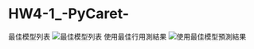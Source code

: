 # HW4-1_-PyCaret-
最佳模型列表
![最佳模型列表](https://github.com/user-attachments/assets/5b8d3664-fd38-48f5-b760-b05fbd0bf443)
使用最佳行用測結果
![使用最佳模型預測結果](https://github.com/user-attachments/assets/e1aaaa1d-f6ba-4f7c-801f-fac5f1be8fcc)
